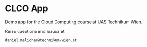 # CLCO App

Demo app for the Cloud Computing course at UAS Technikum Wien.

Raise questions and issues at

`daniel.melichar@technikum-wien.at`
